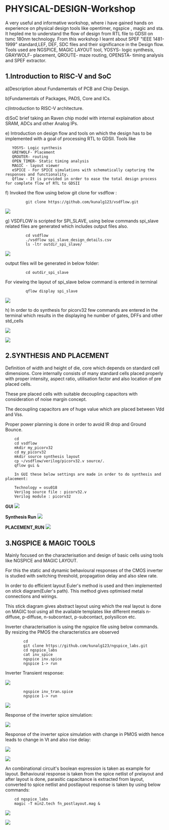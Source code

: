 # PHYSICAL-DESIGN-Workshop
A very useful and informative workshop, where i have gained hands on experience on physical design tools like opentimer, ngspice , magic and sta. It hepled me to understand the flow of design from RTL file to GDSII on tsmc 180nm technology. From this workshop I learnt about SPEF "IEEE 1481-1999" standard,LEF, DEF, SDC files and their significance in the Design flow. Tools used are NGSPICE, MAGIC LAYOUT tool, YOSYS- logic synthesis, GRAYWOLF- placement, QROUTE- maze routing, OPENSTA- timing analysis and SPEF extractor.


## 1.Introduction to RISC-V and SoC
    
   a)Description about Fundamentals of PCB and Chip Design.
    
   b)Fundamentals of Packages, PADS, Core and ICs.
    
   c)Introduction to RISC-V architecture.
    
   d)SoC brief taking an Raven chip model with internal explaination about SRAM, ADCs and other Analog IPs.
    
   e) Introduction on design flow and tools on which the design has to be implemented with a goal of processing RTL to GDSII. Tools like 
    
       YOSYS- Logic synthesis
       GREYWOLF- Placement 
       QROUTER- routing
       OPEN_TIMER- Static timing analysis
       MAGIC - layout viewer
       eSPICE - For SPICE simulations with schematically capturing the responses and functionality.
       Qflow - It is provided in order to ease the total design process for complete flow of RTL to GDSII 
       
   f) Invoked the flow using  below git clone for vsdflow : 
            
             git clone https://github.com/kunalg123/vsdflow.git
             
 ![](images/1.vsdflow.JPG)
 
   g) VSDFLOW is scripted for SPI_SLAVE, using below commands spi_slave related files are generated which includes output files also.
        
             cd vsdflow
             ./vsdflow spi_slave_design_details.csv
             ls -ltr outdir_spi_slave/
             
   ![](images/DAY1spi_output.JPG)
        
  output files will be generated in below folder:
             
             cd outdir_spi_slave
         
  For viewing the layout of spi_slave below command is entered in terminal
             
             qflow display spi_slave
  
  ![](images/DAY1layout_spi.JPG)
  
  
   h) In order to do synthesis for picorv32 few commands are entered in the terminal which results in the displaying 
    he number of gates, DFFs and other std_cells
    
  ![](images/DAY1Create_picorv32.JPG)
  
  ![](images/DAY1synthesis_statistics_of_picorv32.JPG)
  
## 2.SYNTHESIS AND PLACEMENT
        
   Definition of width and height of die, core which depends on standard cell dimensions. 
   Core internally consists of many standard cells placed properly with proper intensity, aspect ratio, utilisation factor
   and also location of pre placed cells.
        
   These pre placed cells with suitable decoupling capacitors with consideration of noise margin concept.
 
   The decoupling capacitors are of huge value which are placed between Vdd and Vss.
 
   Proper power planning is done in order to avoid IR drop and Ground Bounce.
 
        cd
        cd vsdflow
        mkdir my_picorv32
        cd my_picorv32
        mkdir source synthesis layout
        cp ~/vsdflow/verilog/picorv32.v source/.
        qflow gui &
        
        In GUI these below settings are made in order to do synthesis and placement:
        
        Technology = osu018
        Verilog source file : picorv32.v
        Verilog module : picorv32
        
   **GUI**
 ![](images/DAY1synthesis_statistics_of_picorv32.JPG)
 
 
   **Synthesis Run**
 ![](images/DAY1synthesis_statistics_of_picorv32.JPG) 
 
   
   **PLACEMENT_RUN**
 ![](images/PLACEMENT_RUN.png)
 
## 3.NGSPICE & MAGIC TOOLS
 
   Mainly focused on the characterisation and design of basic cells using tools like NGSPICE and MAGIC LAYOUT.
   
   For this the static and dynamic behavioural responses of the CMOS inverter is studied with switching threshold,
   propagation delay and also slew rate.
      
   In order to do efficient layout Euler's method is used and then implemented on stick diagram(Euler's path). This method gives optimised
   metal connections and wirings.
   
   This stick diagram gives abstract layout using which the real layout is done on MAGIC tool using all the available templates like different metals
   n-diffuse, p-diffuse, n-subcontact, p-subcontact, polysilicon etc.
      
   Inverter characterisation is using the ngspice file using below commands. By resizing the PMOS the characteristics are observed
   
            cd 
            git clone https://github.com/kunalg123/ngspice_labs.git
            cd ngspice_labs
            cat inv_spice
            ngspice inv.spice
            ngspice 1-> run
      
   Inverter Transient response:
   
  ![](images/ngspice_inv_tran.png)
  
            ngspice inv_tran.spice
            ngspice 1-> run
  
  ![](images/ngspice_inv.png)
 
   Response of the inverter spice simulation:
   
  ![](images/DAY3SVTC.JPG)
  
   Response of the inverter spice simulation with change in PMOS width hence leads to change in Vt and also rise delay:
   
  ![](images/DAY3SPMOS_WIDTH_CHANGE.JPG)
  
  ![](images/DAY3Srise_delay_part1.JPG)
  
  An combinational circuit's boolean expression is taken as example for layout. Behavioural response is taken from the spice netlist of prelayout
  and after layout is done, parasitic capacitance is extracted from layout, converted to spice netlist
  and postlayout response is taken by using below commands:
  
        cd ngspice_labs
        magic -T min2.tech fn_postlayout.mag &
        
 ![](images/PRE_AND_POSTLAYOUT_RESPONSE.JPG)
 
 ![](images/PARASITIC_NETLIST.JPG)
  
  
  
  
 

